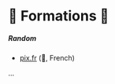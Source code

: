 # 🏫 Formations 🏫

<div class="row row-cols-md-2 mt-4"><div>

##### Random

* [pix.fr](https://pix.fr/) (👻, French)
</div><div>

...
</div></div>